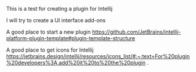 This is a test for creating a plugin for Intellij

I will try to create a UI interface add-ons

A good place to start a new
plugin https://github.com/JetBrains/intellij-platform-plugin-template#plugin-template-structure

A good place to get icons for
Intellij https://jetbrains.design/intellij/resources/icons_list/#:~:text=For%20plugin%20developers%3A,add%20it%20to%20the%20plugin
.